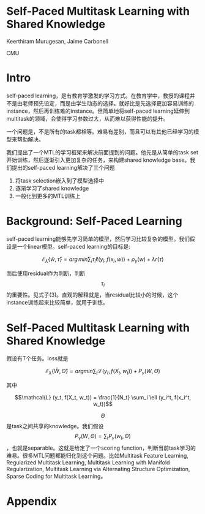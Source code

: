 # Self-Paced Multitask Learning with Shared Knowledge

Keerthiram Murugesan, Jaime Carbonell

CMU

# Intro

self-paced learning，是有教育学激发的学习方式。在教育学中，教授的课程并不是由老师预先设定，而是由学生动态的选择。就好比是先选择更加容易训练的instance，然后再训练难的instance。但简单地将self-paced learning延伸到multitask的领域，会使得学习参数过大，从而难以获得性能的提升。

一个问题是，不是所有的task都相等。难易有差别，而且可以有其他已经学习的模型来帮助解决。

我们提出了一个MTL的学习框架来解决前面提到的问题。他先是从简单的task set开始训练，然后逐渐引入更加复杂的任务，来构建shared knowledge base。我们提出的self-paced learning解决了三个问题

1. 将task selection嵌入到了模型选择中
2. 逐渐学习了shared knowledge
3. 一般化到更多的MTL训练上

# Background: Self-Paced Learning

self-paced learning能够先学习简单的模型，然后学习比较复杂的模型。我们假设是一个linear模型。self-paced learning的目标是:

$$\mathcal{E}_\lambda\{\hat w, \hat \tau\} = arg \, min \sum_i \tau_i \ell(y_i, f(x_i, w)) + \rho_\gamma(w) + \lambda r(\tau) $$

而后使用residual作为判断，判断$$\tau_i$$的重要性。见式子(3)。直观的解释就是，当residual比较小的时候，这个instance训练起来比较简单，就用于训练。

# Self-Paced Multitask Learning with Shared Knowledge

假设有T个任务。loss就是

$$\mathcal{E}_\lambda\{\hat W, \hat \Theta\} = argmin \sum_t \mathcal{L} (y_t, f(X_t, w_t)) + P_\gamma(W, \Theta)$$

其中

$$\mathcal{L} (y_t, f(X_t, w_t)) = \frac{1}{N_t} \sum_i \ell (y_i^t, f(x_i^t, w_t))$$

$$\Theta$$是task之间共享的knowledge。我们假设$$P_\gamma(W, \Theta) = \sum_t P_\gamma(w_t, \Theta)$$，也就是separable。这就是给定了一个scoring function，判断当前task学习的难易。很多MTL问题都能归化到这个问题。比如Multitask Feature Learning, Regularized Multitask Learning, Multitask Learning with Manifold Regularization, Multitask Learning via Alternating Structure Optimization, Sparse Coding for Multitask Learning。



# Appendix


